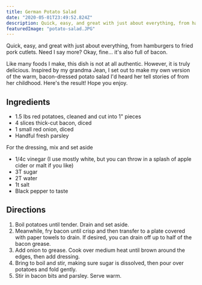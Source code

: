 ```yaml
---
title: German Potato Salad
date: "2020-05-01T23:49:52.824Z"
description: Quick, easy, and great with just about everything, from hamburgers to fried pork cutlets. Need I say more? Okay, fine... it's also full of bacon.
featuredImage: "potato-salad.JPG"
---
```


Quick, easy, and great with just about everything, from hamburgers to fried pork cutlets. Need I say more? Okay, fine... it's also full of bacon.

Like many foods I make, this dish is not at all authentic. However, it is truly delicious. Inspired by my grandma Jean, I set out to make my own version of the warm, bacon-dressed potato salad I'd heard her tell stories of from her childhood. Here's the result! Hope you enjoy.

## Ingredients

- 1.5 lbs red potatoes, cleaned and cut into 1" pieces
- 4 slices thick-cut bacon, diced
- 1 small red onion, diced
- Handful fresh parsley

For the dressing, mix and set aside

- 1/4c vinegar (I use mostly white, but you can throw in a splash of apple cider or malt if you like)
- 3T sugar
- 2T water
- 1t salt
- Black pepper to taste

## Directions

1. Boil potatoes until tender. Drain and set aside.
2. Meanwhile, fry bacon until crisp and then transfer to a plate covered with paper towels to drain. If desired, you can drain off up to half of the bacon grease.
3. Add onion to grease. Cook over medium heat until brown around the edges, then add dressing.
4. Bring to boil and stir, making sure sugar is dissolved, then pour over potatoes and fold gently.
5. Stir in bacon bits and parsley. Serve warm.
